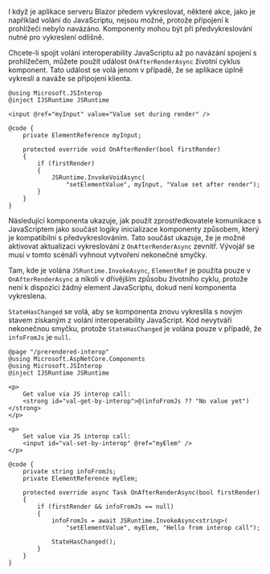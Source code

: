 I když je aplikace serveru Blazor předem vykreslovat, některé akce, jako je například volání do JavaScriptu, nejsou možné, protože připojení k prohlížeči nebylo navázáno. Komponenty mohou být při předvykreslování nutné pro vykreslení odlišně.

Chcete-li spojit volání interoperability JavaScriptu až po navázání spojení s prohlížečem, můžete použít událost `OnAfterRenderAsync` životní cyklus komponent. Tato událost se volá jenom v případě, že se aplikace úplně vykreslí a naváže se připojení klienta.

```cshtml
@using Microsoft.JSInterop
@inject IJSRuntime JSRuntime

<input @ref="myInput" value="Value set during render" />

@code {
    private ElementReference myInput;

    protected override void OnAfterRender(bool firstRender)
    {
        if (firstRender)
        {
            JSRuntime.InvokeVoidAsync(
                "setElementValue", myInput, "Value set after render");
        }
    }
}
```

Následující komponenta ukazuje, jak použít zprostředkovatele komunikace s JavaScriptem jako součást logiky inicializace komponenty způsobem, který je kompatibilní s předvykreslováním. Tato součást ukazuje, že je možné aktivovat aktualizaci vykreslování z `OnAfterRenderAsync` zevnitř. Vývojář se musí v tomto scénáři vyhnout vytvoření nekonečné smyčky.

Tam, kde je volána `JSRuntime.InvokeAsync`, `ElementRef` je použita pouze v `OnAfterRenderAsync` a nikoli v dřívějším způsobu životního cyklu, protože není k dispozici žádný element JavaScriptu, dokud není komponenta vykreslena.

`StateHasChanged` se volá, aby se komponenta znovu vykreslila s novým stavem získaným z volání interoperability JavaScript. Kód nevytváří nekonečnou smyčku, protože `StateHasChanged` je volána pouze v případě, že `infoFromJs` je `null`.

```cshtml
@page "/prerendered-interop"
@using Microsoft.AspNetCore.Components
@using Microsoft.JSInterop
@inject IJSRuntime JSRuntime

<p>
    Get value via JS interop call:
    <strong id="val-get-by-interop">@(infoFromJs ?? "No value yet")</strong>
</p>

<p>
    Set value via JS interop call:
    <input id="val-set-by-interop" @ref="myElem" />
</p>

@code {
    private string infoFromJs;
    private ElementReference myElem;

    protected override async Task OnAfterRenderAsync(bool firstRender)
    {
        if (firstRender && infoFromJs == null)
        {
            infoFromJs = await JSRuntime.InvokeAsync<string>(
                "setElementValue", myElem, "Hello from interop call");

            StateHasChanged();
        }
    }
}
```
